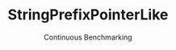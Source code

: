 ---
layout: docu
title: StringPrefixPointerLike
subtitle: Continuous Benchmarking
selected: String
expanded: Benchmarking
benchmark: /individual_results/StringPrefixPointerLike.html
---